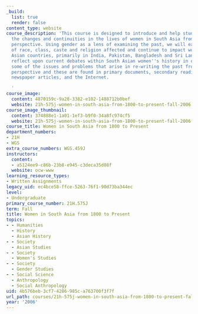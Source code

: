 ```yaml
---
_build:
  list: true
  render: false
content_type: website
course_description: 'This course is designed to introduce and help students understand
  the changes and continuities in the lives of women in South Asia from a historical
  perspective. Using gender as a lens of examining the past, we will examine how politics
  of race, class, caste and religion affected and continue to impact women in South
  Asian countries, primarily in India, Pakistan, Bangladesh and Sri Lanka. We will
  reflect upon current debates within South Asian women''s history in order to examine
  some of the issues and problems that arise in re-writing the past from a gendered
  perspective and these are found in primary documents, secondary readings, films,
  newspaper articles, and the Internet.

  '
course_image:
  content: 4870159c-9a28-3382-e102-1488712b0bef
  website: 21h-575j-women-in-south-asia-from-1800-to-present-fall-2006
course_image_thumbnail:
  content: 374888e1-1a01-1ef3-b9f0-34a8fc974cf5
  website: 21h-575j-women-in-south-asia-from-1800-to-present-fall-2006
course_title: Women in South Asia from 1800 to Present
department_numbers:
- 21H
- WGS
extra_course_numbers: WGS.459J
instructors:
  content:
  - a5124ee9-c86b-23b8-e945-c3deca35d08f
  website: ocw-www
learning_resource_types:
- Written Assignments
legacy_uid: ec4bce58-ffce-5263-76f1-90d73ba344ec
level:
- Undergraduate
primary_course_number: 21H.575J
term: Fall
title: Women in South Asia from 1800 to Present
topics:
- - Humanities
  - History
  - Asian History
- - Society
  - Asian Studies
- - Society
  - Women's Studies
- - Society
  - Gender Studies
- - Social Science
  - Anthropology
  - Social Anthropology
uid: 4b576beb-3cf7-4286-985c-a763700f3f7f
url_path: courses/21h-575j-women-in-south-asia-from-1800-to-present-fall-2006
year: '2006'
---
```

